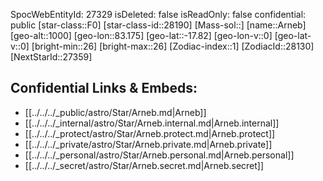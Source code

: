 ﻿---
location: [-17.82,83.175,1000]
type: Station
tags:
- astro/Star

---
SpocWebEntityId: 27329
isDeleted: false
isReadOnly: false
confidential: public
[star-class::F0]
[star-class-id::28190]
[Mass-sol::]
[name::Arneb]
[geo-alt::1000]
[geo-lon::83.175]
[geo-lat::-17.82]
[geo-lon-v::0]
[geo-lat-v::0]
[bright-min::26]
[bright-max::26]
[Zodiac-index::1]
[ZodiacId::28130]
[NextStarId::27359]



## Confidential Links & Embeds: 
- [[../../../_public/astro/Star/Arneb.md|Arneb]] 
- [[../../../_internal/astro/Star/Arneb.internal.md|Arneb.internal]] 
- [[../../../_protect/astro/Star/Arneb.protect.md|Arneb.protect]] 
- [[../../../_private/astro/Star/Arneb.private.md|Arneb.private]] 
- [[../../../_personal/astro/Star/Arneb.personal.md|Arneb.personal]] 
- [[../../../_secret/astro/Star/Arneb.secret.md|Arneb.secret]]


